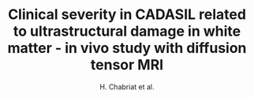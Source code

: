 ---
cat: gaia
subcat: architecture
bestof: false
author: H. Chabriat et al.
title: Clinical severity in CADASIL related to ultrastructural damage in white matter - in vivo study with diffusion tensor MRI
journal: Stroke
year: 1999
type: article
---